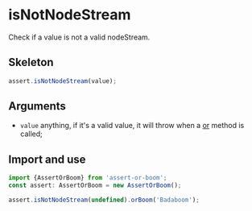 # isNotNodeStream

Check if a value is not a valid nodeStream.

## Skeleton

```ts
assert.isNotNodeStream(value);
```

## Arguments

- `value` anything, if it's a valid value, it will throw when a [or](../or.md) method is called;

## Import and use

```ts
import {AssertOrBoom} from 'assert-or-boom';
const assert: AssertOrBoom = new AssertOrBoom();

assert.isNotNodeStream(undefined).orBoom('Badaboom');
```
